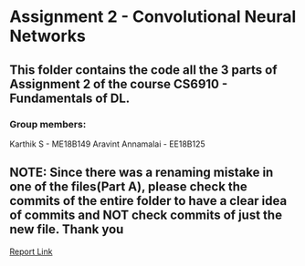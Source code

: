 # Assignment 2 - Convolutional Neural Networks

## This folder contains the code all the 3 parts of Assignment 2 of the course CS6910 - Fundamentals of DL.

### Group members: 
Karthik S - ME18B149
Aravint Annamalai - EE18B125

## NOTE: Since there was a renaming mistake in one of the files(Part A), please check the commits of the entire folder to have a clear idea of commits and NOT check commits of just the new file. Thank you

[Report Link](https://wandb.ai/kodikarthik21/Assignment%202/reports/Assignment-2-Convolutional-Neural-Networks--Vmlldzo1NjQ0NDQ?accessToken=y98grmei3a3l8mz4mlfv008r091zssbrwvqlu693mzjz6o9yw79ogbez3t5xabz4)
